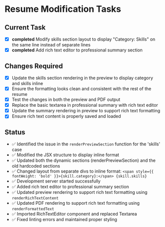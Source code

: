 # Resume Modification Tasks

## Current Task
- [x] **completed** Modify skills section layout to display "Category: Skills" on the same line instead of separate lines
- [x] **completed** Add rich text editor to professional summary section

## Changes Required
- [x] Update the skills section rendering in the preview to display category and skills inline
- [x] Ensure the formatting looks clean and consistent with the rest of the resume
- [x] Test the changes in both the preview and PDF output
- [x] Replace the basic textarea in professional summary with rich text editor
- [x] Update the summary rendering in preview to support rich text formatting
- [x] Ensure rich text content is properly saved and loaded

## Status
- ✅ Identified the issue in the `renderPreviewSection` function for the 'skills' case
- ✅ Modified the JSX structure to display inline format
- ✅ Updated both the dynamic sections (renderPreviewSection) and the old hardcoded sections
- ✅ Changed layout from separate divs to inline format: `<span style={{ fontWeight: 'bold' }}>{skill.category}:</span> {skill.skills}`
- ✅ Development server started successfully
- ✅ Added rich text editor to professional summary section
- ✅ Updated preview rendering to support rich text formatting using `renderRichTextContent`
- ✅ Updated PDF rendering to support rich text formatting using `renderFormattedText`
- ✅ Imported RichTextEditor component and replaced Textarea
- ✅ Fixed linting errors and maintained proper styling
